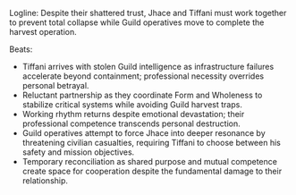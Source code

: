 ﻿---
series: 1
novella: 5
file: S1N5_CH12
type: chapter
pov: Dual close
setting: Convergence - working together despite betrayal
word_target_min: 1201
word_target_max: 2299
status: outline
---
Logline: Despite their shattered trust, Jhace and Tiffani must work together to prevent total collapse while Guild operatives move to complete the harvest operation.

Beats:
- Tiffani arrives with stolen Guild intelligence as infrastructure failures accelerate beyond containment; professional necessity overrides personal betrayal.
- Reluctant partnership as they coordinate Form and Wholeness to stabilize critical systems while avoiding Guild harvest traps.
- Working rhythm returns despite emotional devastation; their professional competence transcends personal destruction.
- Guild operatives attempt to force Jhace into deeper resonance by threatening civilian casualties, requiring Tiffani to choose between his safety and mission objectives.
- Temporary reconciliation as shared purpose and mutual competence create space for cooperation despite the fundamental damage to their relationship.